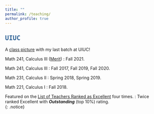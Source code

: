 ```yaml
---
title: ""
permalink: /teaching/
author_profile: true
---
```

<script type="text/javascript"
  src="https://www.maths.nottingham.ac.uk/plp/pmadw/LaTeXMathML.js">
 </script>

## <kbd id="TeachUIUC"><a href="#TeachUIUC" style="text-decoration: none; color: #326496">UIUC</a></kbd>

A <a href="http://neerbhardwaj.github.io/images/Merit.jpg" target="_blank">class picture</a> with my last batch at UIUC!

Math 241, Calculus III (<a href="https://merit.illinois.edu/about-merit/" target="_blank">Merit</a>) 
  : Fall 2021.
  
Math 241, Calculus III
  : Fall 2017, Fall 2019, Fall 2020.

Math 231, Calculus II
  : Spring 2018, Spring 2019.

Math 221, Calculus I
  : Fall 2018.
  
  
Featured on the  <a href="https://citl.illinois.edu/citl-101/measurement-evaluation/teaching-evaluation/teaching-evaluations-(ices)/teachers-ranked-as-excellent" target="_blank"> List of Teachers Ranked as Excellent</a> four times.
  : Twice ranked Excellent with <b>_Outstanding_</b> (top 10%) rating.   
{: .notice}




  


  
